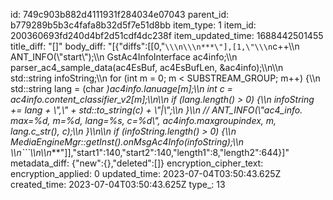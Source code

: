 id: 749c903b882d4111931f284034e07043
parent_id: b779289b5b3c4fafa8b32d5f7e51d8bb
item_type: 1
item_id: 200360693fd240d4bf2d51cdf4dc238f
item_updated_time: 1688442501455
title_diff: "[]"
body_diff: "[{\"diffs\":[[0,\"```\\\n\\\n***\"],[1,\"\\\n```c++\\\n    ANT_INFO(\\\"start\\\");\\\n    GstAc4InfoInterface ac4info;\\\n    parser_ac4_sample_data(ac4EsBuf, ac4EsBufLen, &ac4info);\\\n\\\n    std::string infoString;\\\n    for (int m = 0; m < SUBSTREAM_GROUP; m++) {\\\n        std::string lang = (char *)ac4info.lanuage[m];\\\n        int c = ac4info.content_classifier_v2[m];\\\n\\\n        if (lang.length() > 0) {\\\n            infoString += lang + \\\",\\\" + std::to_string(c) + \\\"|\\\";\\\n        }\\\n        // ANT_INFO(\\\"ac4_info. max=%d, m=%d, lang=%s, c=%d\\\", ac4info.maxgroupindex,  m, lang.c_str(), c);\\\n    }\\\n\\\n    if (infoString.length() > 0) {\\\n        MediaEngineMgr::getInst().onMsgAc4Info(infoString);\\\n    \\\n```\\\n\\\n***\"]],\"start1\":140,\"start2\":140,\"length1\":8,\"length2\":644}]"
metadata_diff: {"new":{},"deleted":[]}
encryption_cipher_text: 
encryption_applied: 0
updated_time: 2023-07-04T03:50:43.625Z
created_time: 2023-07-04T03:50:43.625Z
type_: 13